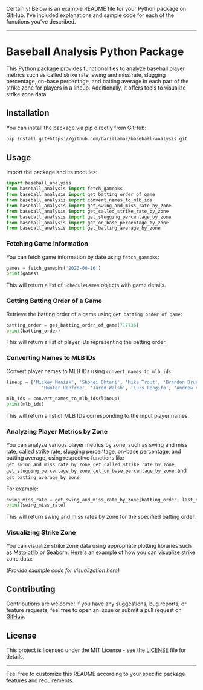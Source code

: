 Certainly! Below is an example README file for your Python package on GitHub. I've included explanations and sample code for each of the functions you've described.

---

# Baseball Analysis Python Package

This Python package provides functionalities to analyze baseball player metrics such as called strike rate, swing and miss rate, slugging percentage, on-base percentage, and batting average in each part of the strike zone for players in a lineup. Additionally, it offers tools to visualize strike zone data.

## Installation

You can install the package via pip directly from GitHub:

```bash
pip install git+https://github.com/barillamar/baseball-analysis.git
```

## Usage

Import the package and its modules:

```python
import baseball_analysis
from baseball_analysis import fetch_gamepks
from baseball_analysis import get_batting_order_of_game
from baseball_analysis import convert_names_to_mlb_ids
from baseball_analysis import get_swing_and_miss_rate_by_zone
from baseball_analysis import get_called_strike_rate_by_zone
from baseball_analysis import get_slugging_percentage_by_zone
from baseball_analysis import get_on_base_percentage_by_zone
from baseball_analysis import get_batting_average_by_zone
```

### Fetching Game Information

You can fetch game information by date using `fetch_gamepks`:

```python
games = fetch_gamepks('2023-06-16')
print(games)
```

This will return a list of `ScheduleGames` objects with game details.

### Getting Batting Order of a Game

Retrieve the batting order of a game using `get_batting_order_of_game`:

```python
batting_order = get_batting_order_of_game(717736)
print(batting_order)
```

This will return a list of player IDs representing the batting order.

### Converting Names to MLB IDs

Convert player names to MLB IDs using `convert_names_to_mlb_ids`:

```python
lineup = ['Mickey Moniak', 'Shohei Ohtani', 'Mike Trout', 'Brandon Drury', 'Matt Thaiss',
             'Hunter Renfroe', 'Jared Walsh', 'Luis Rengifo', 'Andrew Velazquez']

mlb_ids = convert_names_to_mlb_ids(lineup)
print(mlb_ids)
```

This will return a list of MLB IDs corresponding to the input player names.

### Analyzing Player Metrics by Zone

You can analyze various player metrics by zone, such as swing and miss rate, called strike rate, slugging percentage, on-base percentage, and batting average, using respective functions like `get_swing_and_miss_rate_by_zone`, `get_called_strike_rate_by_zone`, `get_slugging_percentage_by_zone`, `get_on_base_percentage_by_zone`, and `get_batting_average_by_zone`.

For example:

```python
swing_miss_rate = get_swing_and_miss_rate_by_zone(batting_order, last_n_days=20, from_date='2023-06-16')
print(swing_miss_rate)
```

This will return swing and miss rates by zone for the specified batting order.

### Visualizing Strike Zone

You can visualize strike zone data using appropriate plotting libraries such as Matplotlib or Seaborn. Here's an example of how you can visualize strike zone data:

*(Provide example code for visualization here)*

## Contributing

Contributions are welcome! If you have any suggestions, bug reports, or feature requests, feel free to open an issue or submit a pull request on [GitHub](https://github.com/barillamar/baseball-analysis).

## License

This project is licensed under the MIT License - see the [LICENSE](LICENSE) file for details.

---

Feel free to customize this README according to your specific package features and requirements.
